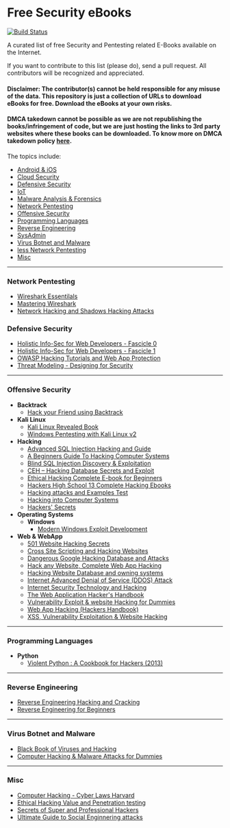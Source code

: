 # Free Security eBooks
[![Build Status](https://travis-ci.org/Hack-with-Github/Free-Security-eBooks.svg?branch=master)](https://travis-ci.org/Hack-with-Github/Free-Security-eBooks)

A curated list of free Security and Pentesting related E-Books available on the Internet.

If you want to contribute to this list (please do), send a pull request. All contributors will be recognized and appreciated.

#### Disclaimer: The contributor(s) cannot be held responsible for any misuse of the data. This repository is just a collection of URLs to download eBooks for free. Download the eBooks at your own risks. 

#### DMCA takedown cannot be possible as we are not republishing the books/infringement of code, but we are just hosting the links to 3rd party websites where these books can be downloaded. To know more on DMCA takedown policy [here](https://help.github.com/articles/dmca-takedown-policy/).

The topics include:

- [Android & iOS](#android--ios)
- [Cloud Security](#cloud-security)
- [Defensive Security](#defensive-security)
- [IoT](#iot)
- [Malware Analysis & Forensics](#malware-analysis--forensics)
- [Network Pentesting](#network-pentesting)
- [Offensive Security](#offensive-security)
- [Programming Languages](#programming-languages)
- [Reverse Engineering](#reverse-engineering)
- [SysAdmin](#sysadmin)
- [Virus Botnet and Malware](#virus-botnet-and-malware)
- [less Network Pentesting](#wireless-network-pentesting)
- [Misc](#misc)

----------

### Network Pentesting
- [Wireshark Essentilals](https://github.com/cyberh3x/books/blob/master/9781783554638-WIRESHARK_ESSENTIALS.pdf)
- [Mastering Wireshark](https://github.com/cyberh3x/books/blob/master/9781783989522-MASTERING_WIRESHARK.pdf)
- [Network Hacking and Shadows Hacking Attacks](http://www.mediafire.com/download/utp50jqd25ngw3q/Network_Hacking_and_Shadows_Hacking_Attacks.zip)

### Defensive Security
- [Holistic Info-Sec for Web Developers - Fascicle 0](https://f0.holisticinfosecforwebdevelopers.com/)
- [Holistic Info-Sec for Web Developers - Fascicle 1](https://f1.holisticinfosecforwebdevelopers.com/)
- [OWASP Hacking Tutorials and Web App Protection](https://www.owasp.org/images/d/d0/Web_Services_Hacking_and_Hardening.pdf)
- [Threat Modeling - Designing for Security](https://news.asis.io/sites/default/files/Threat%20Modeling.pdf)

----------

### Offensive Security

- **Backtrack**
  - [Hack your Friend using Backtrack](http://hackerspace.cs.rutgers.edu/library/bt5tutorials/HackYourFriend.pdf)
- **Kali Linux**
  - [Kali Linux Revealed Book](https://kali.training/)
  - [Windows Pentesting with Kali Linux v2](https://github.com/cyberh3x/books/blob/master/9781782168492-KALI_LINUX_2_WINDOWS_PENETRATION_TESTING.pdf)
- **Hacking**
  - [Advanced SQL Injection Hacking and Guide](https://defcon.org/images/defcon-17/dc-17-presentations/defcon-17-joseph_mccray-adv_sql_injection.pdf)
  - [A Beginners Guide To Hacking Computer Systems](http://www.mediafire.com/download/dyewn6f3r3olnuw/A+Beginners+Guide+To+Hacking+Computer+Systems.zip)
  - [Blind SQL Injection Discovery & Exploitation](http://blueinfy.com/wp/blindsql.pdf)
  - [CEH – Hacking Database Secrets and Exploit](http://repo.thehackademy.net/depot_cehv6/)
  - [Ethical Hacking Complete E-book for Beginners](http://pdf.textfiles.com/security/palmer.pdf)
  - [Hackers High School 13 Complete Hacking Ebooks](http://www.mediafire.com/download/u2akquvibe6ia13/Hackers+High+School+13+Complete+Hacking+E-books.rar)
  - [Hacking attacks and Examples Test](http://www.mediafire.com/download/dpysbzboord42lo/Hacking+attacks+and+Examples+Test.zip)
  - [Hacking into Computer Systems](http://www.academia.edu/1153769/Hacking_into_computer_systems_-_a_beginners_guide)
  - [Hackers' Secrets](http://www.onlinepot.org/security/HackersSecrets.pdf)
- **Operating Systems**
  - **Windows**
     - [Modern Windows Exploit Development](https://userscloud.com/9ifscj08wllu)
- **Web & WebApp**
  - [501 Website Hacking Secrets](http://www.mediafire.com/download/da8nhq8oh5iddae/501+Website+Hacking+Secrets.zip)
  - [Cross Site Scripting and Hacking Websites](http://www.objectif-securite.ch/research/xss_security_days.pdf)
  - [Dangerous Google Hacking Database and Attacks](http://www.mediafire.com/download/s3535s2yg1w26u7/Dangerours+Google+Hacking+Database+and+Attacks.zip)
  - [Hack any Website, Complete Web App Hacking](https://www.defcon.org/images/defcon-11/dc-11-presentations/dc-11-Gentil/dc-11-gentil.pdf)
  - [Hacking Website Database and owning systems](http://www.blackhat.com/presentations/bh-europe-07/Cerrudo/Whitepaper/bh-eu-07-cerrudo-WP-up.pdf)
  - [Internet Advanced Denial of Service (DDOS) Attack](http://www.mediafire.com/download/b4jmyl022rh48c0/Internet+Advanced+Denial+of+Service+%28DDOS%29+Attack.zip)
  - [Internet Security Technology and Hacking](http://www.mediafire.com/download/7tk860o8n777iqa/Internet+Security+Technology+and+Hacking.zip)
  - [The Web Application Hacker's Handbook](https://leaksource.files.wordpress.com/2014/08/the-web-application-hackers-handbook.pdf)
  - [Vulnerability Exploit & website Hacking for Dummies](http://www.mediafire.com/download/j8cvosmvcb4vpw9/Vulnerability+Exploitation+%26+website+Hacking+for+Dummies.rar)
  - [Web App Hacking (Hackers Handbook)](http://www.mediafire.com/download/c7b18vtpc77sysi/Web+App+Hacking+%28Hackers+Handbook%29.zip)
  - [XSS, Vulnerability Exploitation & Website Hacking](http://www.cis.syr.edu/~wedu/seed/Labs/Attacks_XSS/XSS.pdf)

----------

### Programming Languages
- **Python**
  - [Violent Python : A Cookbook for Hackers (2013)](https://github.com/reconSF/python/blob/master/Syngress.Violent.Python.a.Cookbook.for.Hackers.2013.pdf)

----------

### Reverse Engineering
- [Reverse Engineering Hacking and Cracking](https://media.blackhat.com/bh-dc-11/Grand/BlackHat_DC_2011_Grand-Workshop.pdf)
- [Reverse Engineering for Beginners ](http://www.t-gr.com/fotis/books/re.pdf)

----------

### Virus Botnet and Malware
- [Black Book of Viruses and Hacking](http://www.mediafire.com/download/c8ilcobmyiqooyp/Black+Book+of+Viruses+and+Hacking.zip)
- [Computer Hacking & Malware Attacks for Dummies](http://www.mediafire.com/download/8derf9dueyq64i5/Computer+Viruses%2C+Hacking+and+Malware+attacks+for+Dummies.zip)

----------

### Misc
- [Computer Hacking - Cyber Laws Harvard](https://cyber.harvard.edu/sites/cyber.law.harvard.edu/files/ComputerHacking.pdf)
- [Ethical Hacking Value and Penetration testing](https://www.certconf.org/presentations/2003/Wed/WM4.pdf)
- [Secrets of Super and Professional Hackers](http://www.mediafire.com/download/2sspb36u5gymd23/Secrets+of+Super+and+Professional+Hackers.zip)
- [Ultimate Guide to Social Enginnering attacks](http://uwcisa.uwaterloo.ca/Biblio2/Topic/ACC626%20Social%20Engineering%20A%20Cheung.pdf)
